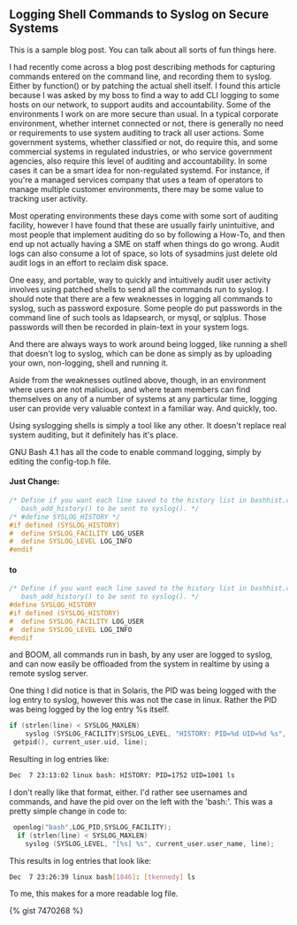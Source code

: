 ## Logging Shell Commands to Syslog on Secure Systems

This is a sample blog post. You can talk about all sorts of fun things here.

I had recently come across a blog post describing methods for capturing commands entered on the command line, and recording them to syslog.  Either by function() or by patching the actual shell itself.   I found this article because I was asked by my boss to find a way to add CLI logging to some hosts on our network, to support audits and accountability.
Some of the environments I work on are more secure than usual.  In a typical corporate environment, whether internet connected or not, there is generally no need or requirements to use system auditing to track all user actions.  Some government systems, whether classified or not, do require this, and some commercial systems in regulated industries, or who service government agencies, also require this level of auditing and accountability.  In some cases it can be a smart idea for non-regulated systemd.  For instance, if you're a managed services company that uses a team of operators to manage multiple customer environments, there may be some value to tracking user activity.

Most operating environments these days come with some sort of auditing facility, however I have found that these are usually fairly unintuitive, and most people that implement auditing do so by following a How-To, and then end up not actually having a SME on staff when things do go wrong.  Audit logs can also consume a lot of space, so lots of sysadmins just delete old audit logs in an effort to reclaim disk space.

One easy, and portable, way to quickly and intuitively audit user activity involves using patched shells to send all the commands run to syslog.  I should note that there are a few weaknesses in logging all commands to syslog, such as password exposure.  Some people do put passwords in the command line of such tools as ldapsearch, or mysql, or sqlplus.  Those passwords will then be recorded in plain-text in your system logs.

And there are always ways to work around being logged, like running a shell that doesn't log to syslog, which can be done as simply as by uploading your own, non-logging, shell and running it.

Aside from the weaknesses outlined above, though, in an environment where users are not malicious, and where team members can find themselves on any of a number of systems at any particular time, logging user can provide very valuable context in a familiar way.  And quickly, too.

Using syslogging shells is simply a tool like any other.  It doesn't replace real system auditing, but it definitely has it's place.

GNU Bash 4.1 has all the code to enable command logging, simply by editing the config-top.h file.

#### Just Change:

```c
/* Define if you want each line saved to the history list in bashhist.c:
   bash_add_history() to be sent to syslog(). */
/* #define SYSLOG_HISTORY */ 
#if defined (SYSLOG_HISTORY)
#  define SYSLOG_FACILITY LOG_USER
#  define SYSLOG_LEVEL LOG_INFO
#endif
```

#### to

```c
/* Define if you want each line saved to the history list in bashhist.c:
   bash_add_history() to be sent to syslog(). */
#define SYSLOG_HISTORY 
#if defined (SYSLOG_HISTORY)
#  define SYSLOG_FACILITY LOG_USER
#  define SYSLOG_LEVEL LOG_INFO
#endif
```

and BOOM, all commands run in bash, by any user are logged to syslog, and can now easily be offloaded from the system in realtime by using a remote syslog server.

One thing I did notice is that in Solaris, the PID was being logged with the log entry to syslog, however this was not the case in linux.  Rather the PID was being logged by the log entry %s itself.
```c
if (strlen(line) < SYSLOG_MAXLEN)
    syslog (SYSLOG_FACILITY|SYSLOG_LEVEL, "HISTORY: PID=%d UID=%d %s", 
 getpid(), current_user.uid, line);
```

Resulting in log entries like:
```bash
Dec  7 23:13:02 linux bash: HISTORY: PID=1752 UID=1001 ls
```

I don't really like that format, either. I'd rather see usernames and commands, and have the pid over on the left with the 'bash:'. This was a pretty simple change in code to:
```c
 openlog("bash",LOG_PID,SYSLOG_FACILITY);
  if (strlen(line) < SYSLOG_MAXLEN)
    syslog (SYSLOG_LEVEL, "[%s] %s", current_user.user_name, line);
```
This results in log entries that look like:
```bash
Dec  7 23:26:39 linux bash[1846]: [tkennedy] ls
```

To me, this makes for a more readable log file.

{% gist 7470268 %}
